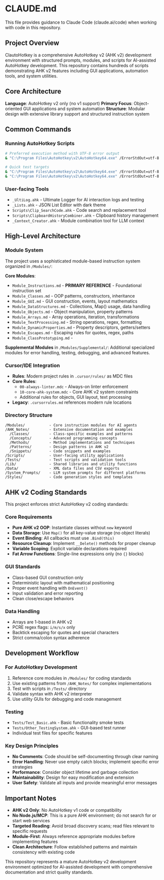 # CLAUDE.md

This file provides guidance to Claude Code (claude.ai/code) when working with code in this repository.

## Project Overview

ClautoHotkey is a comprehensive AutoHotkey v2 (AHK v2) development environment with structured prompts, modules, and scripts for AI-assisted AutoHotkey development. This repository contains hundreds of scripts demonstrating AHK v2 features including GUI applications, automation tools, and system utilities.

## Core Architecture

**Language**: AutoHotkey v2 only (no v1 support)
**Primary Focus**: Object-oriented GUI applications and system automation
**Structure**: Modular design with extensive library support and structured instruction system

## Common Commands

### Running AutoHotkey Scripts
```bash
# Preferred execution method with UTF-8 error output
& "C:\Program Files\AutoHotkey\v2\AutoHotkey64.exe" /ErrorStdOut=utf-8 "<script_path>"

# Quick test targets
& "C:\Program Files\AutoHotkey\v2\AutoHotkey64.exe" /ErrorStdOut=utf-8 "Tests\Test_Basic.ahk"
& "C:\Program Files\AutoHotkey\v2\AutoHotkey64.exe" /ErrorStdOut=utf-8 "Tests\Other_TestingSystem.ahk"
```

### User-facing Tools
- `_UltiLog.ahk` - Ultimate Logger for AI interaction logs and testing
- `_Lists.ahk` - JSON List Editor with dark theme
- `Scripts\Clip_SearchCode.ahk` - Code search and replacement tool
- `Scripts\ClipboardHistoryCombiner.ahk` - Clipboard history management
- `_Context_Creator.ahk` - Module combination tool for LLM context

## High-Level Architecture

### Module System
The project uses a sophisticated module-based instruction system organized in `/Modules/`:

**Core Modules**:
- `Module_Instructions.md` - **PRIMARY REFERENCE** - Foundational instruction set
- `Module_Classes.md` - OOP patterns, constructors, inheritance
- `Module_GUI.md` - GUI construction, events, layout mathematics  
- `Module_DataStructures.md` - Collections, Map() usage, data handling
- `Module_Objects.md` - Object manipulation, property patterns
- `Module_Arrays.md` - Array operations, iteration, transformations
- `Module_TextProcessing.md` - String operations, regex, formatting
- `Module_DynamicProperties.md` - Property descriptors, getters/setters
- `Module_Escapes.md` - Escaping rules for quotes, regex, paths
- `Module_ClassPrototyping.md` - 

**Supplemental Modules** in `/Modules/Supplemental/`:
Additional specialized modules for error handling, testing, debugging, and advanced features.

### Cursor/IDE Integration
- **Rules**: Modern project rules in `.cursor/rules/` as MDC files
- **Core Rules**: 
  - `00-always-linter.mdc` - Always-on linter enforcement
  - `10-core-ahk-system.mdc` - Core AHK v2 system constraints
  - Additional rules for objects, GUI layout, text processing
- **Legacy**: `.cursorrules.md` references modern rule locations

### Directory Structure

```
/Modules/           - Core instruction modules for AI agents
/AHK_Notes/         - Extensive documentation and examples
  /Classes/         - Class-specific examples and patterns
  /Concepts/        - Advanced programming concepts
  /Methods/         - Method implementations and techniques
  /Patterns/        - Design patterns in AHK v2
  /Snippets/        - Code snippets and examples
/Scripts/           - User-facing utility applications
/Tests/             - Test scripts and validation tools
/Lib/               - Shared libraries and utility functions
/Data/              - XML data files and CSV exports
/System_Prompts/    - LLM system prompts for different platforms
/Styles/            - Code generation styles and templates
```

## AHK v2 Coding Standards

This project enforces strict AutoHotkey v2 coding standards:

### Core Requirements
- **Pure AHK v2 OOP**: Instantiate classes without `new` keyword
- **Data Storage**: Use `Map()` for all key-value storage (no object literals)
- **Event Binding**: All callbacks must use `.Bind(this)`
- **Resource Cleanup**: Implement `__Delete()` methods for proper cleanup
- **Variable Scoping**: Explicit variable declarations required
- **Fat Arrow Functions**: Single-line expressions only (no `{}` blocks)

### GUI Standards
- Class-based GUI construction only
- Deterministic layout with mathematical positioning
- Proper event handling with `OnEvent()`
- Input validation and error reporting
- Clean close/escape behaviors

### Data Handling
- Arrays are 1-based in AHK v2
- PCRE regex flags: `i/m/s/x` only
- Backtick escaping for quotes and special characters
- Strict comma/colon syntax adherence

## Development Workflow

### For AutoHotkey Development
1. Reference core modules in `/Modules/` for coding standards
2. Use existing patterns from `/AHK_Notes/` for complex implementations
3. Test with scripts in `/Tests/` directory
4. Validate syntax with AHK v2 interpreter
5. Use utility GUIs for debugging and code management

### Testing
- `Tests/Test_Basic.ahk` - Basic functionality smoke tests
- `Tests/Other_TestingSystem.ahk` - GUI-based test runner
- Individual test files for specific features

### Key Design Principles
- **No Comments**: Code should be self-documenting through clear naming
- **Error Handling**: Never use empty catch blocks; implement specific error strategies  
- **Performance**: Consider object lifetime and garbage collection
- **Maintainability**: Design for easy modification and extension
- **User Safety**: Validate all inputs and provide meaningful error messages

## Important Notes

- **AHK v2 Only**: No AutoHotkey v1 code or compatibility
- **No Node.js/MCP**: This is a pure AHK environment; do not search for or start web services
- **Targeted Reading**: Avoid broad discovery scans; read files relevant to specific requests
- **Module-First**: Always reference appropriate modules before implementing features
- **Clean Architecture**: Follow established patterns and maintain consistency with existing code

This repository represents a mature AutoHotkey v2 development environment optimized for AI-assisted development with comprehensive documentation and strict quality standards.

